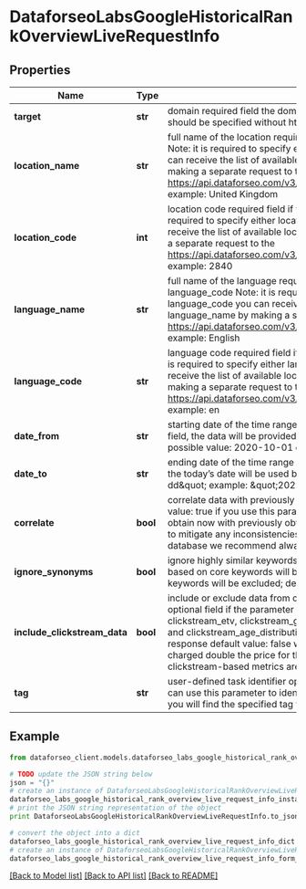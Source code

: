 # DataforseoLabsGoogleHistoricalRankOverviewLiveRequestInfo


## Properties

Name | Type | Description | Notes
------------ | ------------- | ------------- | -------------
**target** | **str** | domain required field the domain name of the target website the domain should be specified without https:// and www. | [optional] 
**location_name** | **str** | full name of the location required field if you don’t specify location_code Note: it is required to specify either location_name or location_code you can receive the list of available locations with their location_name by making a separate request to the https://api.dataforseo.com/v3/dataforseo_labs/locations_and_languages example: United Kingdom | [optional] 
**location_code** | **int** | location code required field if you don’t specify location_name Note: it is required to specify either location_name or location_code you can receive the list of available locations with their location_code by making a separate request to the https://api.dataforseo.com/v3/dataforseo_labs/locations_and_languages example: 2840 | [optional] 
**language_name** | **str** | full name of the language required field if you don’t specify language_code Note: it is required to specify either language_name or language_code you can receive the list of available locations with their language_name by making a separate request to the https://api.dataforseo.com/v3/dataforseo_labs/locations_and_languages example: English | [optional] 
**language_code** | **str** | language code required field if you don’t specify language_name Note: it is required to specify either language_name or language_code you can receive the list of available locations with their language_code by making a separate request to the https://api.dataforseo.com/v3/dataforseo_labs/locations_and_languages example: en | [optional] 
**date_from** | **str** | starting date of the time range optional field if you don’t specify this field, the data will be provided for the previous 6 months minimal possible value: 2020-10-01 date format: \&quot;yyyy-mm-dd\&quot; | [optional] 
**date_to** | **str** | ending date of the time range optional field if you don’t specify this field, the today’s date will be used by default date format: \&quot;yyyy-mm-dd\&quot; example: \&quot;2021-04-01\&quot; | [optional] 
**correlate** | **bool** | correlate data with previously obtained datasets optional field default value: true if you use this parameter, our system will correlate data you obtain now with previously obtained datasets this parameter is intended to mitigate any inconsistencies that may result from changes to our database we recommend always setting correlate to true | [optional] 
**ignore_synonyms** | **bool** | ignore highly similar keywords optional field if set to true, only data based on core keywords will be returned, data for all highly similar keywords will be excluded; default value: false | [optional] 
**include_clickstream_data** | **bool** | include or exclude data from clickstream-based metrics in the result optional field if the parameter is set to true, you will receive clickstream_etv, clickstream_gender_distribution, and clickstream_age_distribution fields with clickstream data in the response default value: false with this parameter enabled, you will be charged double the price for the request learn more about how clickstream-based metrics are calculated in this help center article | [optional] 
**tag** | **str** | user-defined task identifier optional field the character limit is 255 you can use this parameter to identify the task and match it with the result you will find the specified tag value in the data object of the response | [optional] 

## Example

```python
from dataforseo_client.models.dataforseo_labs_google_historical_rank_overview_live_request_info import DataforseoLabsGoogleHistoricalRankOverviewLiveRequestInfo

# TODO update the JSON string below
json = "{}"
# create an instance of DataforseoLabsGoogleHistoricalRankOverviewLiveRequestInfo from a JSON string
dataforseo_labs_google_historical_rank_overview_live_request_info_instance = DataforseoLabsGoogleHistoricalRankOverviewLiveRequestInfo.from_json(json)
# print the JSON string representation of the object
print DataforseoLabsGoogleHistoricalRankOverviewLiveRequestInfo.to_json()

# convert the object into a dict
dataforseo_labs_google_historical_rank_overview_live_request_info_dict = dataforseo_labs_google_historical_rank_overview_live_request_info_instance.to_dict()
# create an instance of DataforseoLabsGoogleHistoricalRankOverviewLiveRequestInfo from a dict
dataforseo_labs_google_historical_rank_overview_live_request_info_form_dict = dataforseo_labs_google_historical_rank_overview_live_request_info.from_dict(dataforseo_labs_google_historical_rank_overview_live_request_info_dict)
```
[[Back to Model list]](../README.md#documentation-for-models) [[Back to API list]](../README.md#documentation-for-api-endpoints) [[Back to README]](../README.md)


